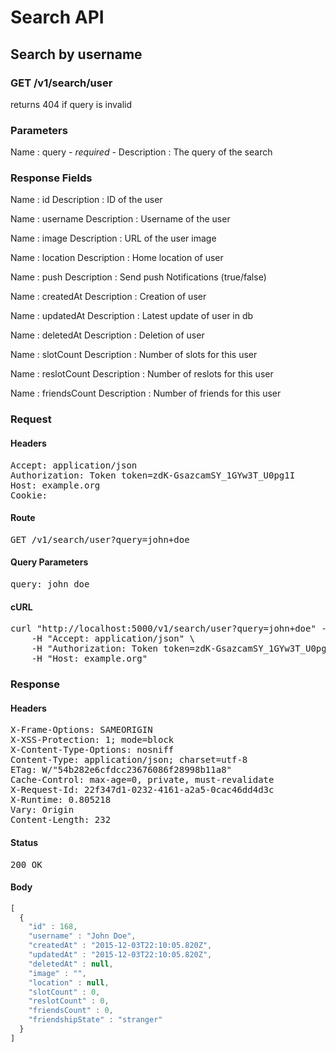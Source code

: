 # Search API

## Search by username

### GET /v1/search/user

returns 404 if query is invalid



### Parameters

Name : query *- required -*
Description : The query of the search


### Response Fields

Name : id
Description : ID of the user

Name : username
Description : Username of the user

Name : image
Description : URL of the user image

Name : location
Description : Home location of user

Name : push
Description : Send push Notifications (true/false)

Name : createdAt
Description : Creation of user

Name : updatedAt
Description : Latest update of user in db

Name : deletedAt
Description : Deletion of user

Name : slotCount
Description : Number of slots for this user

Name : reslotCount
Description : Number of reslots for this user

Name : friendsCount
Description : Number of friends for this user

### Request

#### Headers

<pre>Accept: application/json
Authorization: Token token=zdK-GsazcamSY_1GYw3T_U0pg1I
Host: example.org
Cookie: </pre>

#### Route

<pre>GET /v1/search/user?query=john+doe</pre>

#### Query Parameters

<pre>query: john doe</pre>

#### cURL

<pre class="request">curl &quot;http://localhost:5000/v1/search/user?query=john+doe&quot; -X GET \
	-H &quot;Accept: application/json&quot; \
	-H &quot;Authorization: Token token=zdK-GsazcamSY_1GYw3T_U0pg1I&quot; \
	-H &quot;Host: example.org&quot;</pre>

### Response

#### Headers

<pre>X-Frame-Options: SAMEORIGIN
X-XSS-Protection: 1; mode=block
X-Content-Type-Options: nosniff
Content-Type: application/json; charset=utf-8
ETag: W/&quot;54b282e6cfdcc23676086f28998b11a8&quot;
Cache-Control: max-age=0, private, must-revalidate
X-Request-Id: 22f347d1-0232-4161-a2a5-0cac46dd4d3c
X-Runtime: 0.805218
Vary: Origin
Content-Length: 232</pre>

#### Status

<pre>200 OK</pre>

#### Body

```javascript
[
  {
    "id" : 168,
    "username" : "John Doe",
    "createdAt" : "2015-12-03T22:10:05.820Z",
    "updatedAt" : "2015-12-03T22:10:05.820Z",
    "deletedAt" : null,
    "image" : "",
    "location" : null,
    "slotCount" : 0,
    "reslotCount" : 0,
    "friendsCount" : 0,
    "friendshipState" : "stranger"
  }
]
```

